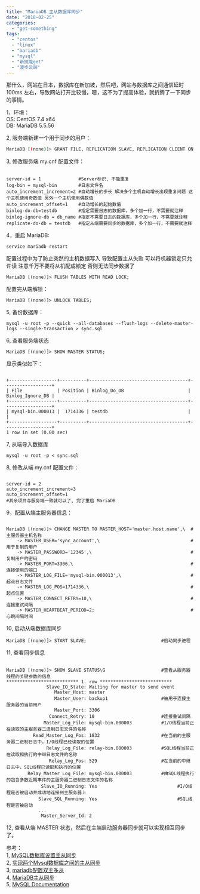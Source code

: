 ```yaml
---
title: "MariaDB 主从数据库同步"
date: "2018-02-25"
categories: 
  - "get-something"
tags: 
  - "centos"
  - "linux"
  - "mariadb"
  - "mysql"
  - "新技能get"
  - "漫步云端"
---
```


那什么，网站在日本，数据库在新加坡，然后吧，网站与数据库之间通信延时 100ms 左右，导致网站打开比较慢，嗯，这不为了提高体验，就折腾了一下同步的事情。

1，环境：  
OS: CentOS 7.4 x64  
DB: MariaDB 5.5.56

2, 服务端新建一个用于同步的用户：

```bash
MariaDB [(none)]> GRANT FILE, REPLICATION SLAVE, REPLICATION CLIENT ON *.* TO 'sync_account'@'%' IDENTIFIED BY '123456';
```

3, 修改服务端 my.cnf 配置文件：

```

server-id = 1              #Server标识, 不能重复
log-bin = mysql-bin        #日志文件名
auto_increment_increment=2 #自动增长的步长 解决多个主机自动增长出现重复问题 这个主机使用奇数值 另外一个主机使用偶数值  
auto_increment_offset=1    #自动增长的起始数值
binlog-do-db=testdb        #指定需要日志的数据库，多个加一行，不需要就注释
binlog-ignore-db = db_name #指定不需要日志的数据库，多个加一行，不需要就注释
replicate-do-db = testdb   #指定从端需要同步的数据库，多个加一行，不需要就注释
```

4，重启 MariaDB:

```
service mariadb restart
```

配置过程中为了防止突然的主机数据写入 导致配置主从失败 可以将机器锁定只允许读 注意千万不要将从机配成锁定 否则无法同步数据了

```
MariaDB [(none)]> FLUSH TABLES WITH READ LOCK;
```

配置完从端解锁：

```
MariaDB [(none)]> UNLOCK TABLES;
```

5, 备份数据库：

```
mysql -u root -p --quick --all-databases --flush-logs --delete-master-logs --single-transaction > sync.sql
```

6, 查看服务端状态

```
MariaDB [(none)]> SHOW MASTER STATUS;
```

显示类似如下：

```

+------------------+----------+-------------------------------------+------------------+
| File             | Position | Binlog_Do_DB                        | Binlog_Ignore_DB |
+------------------+----------+-------------------------------------+------------------+
| mysql-bin.000013 |  1714336 | testdb                              |                  |
+------------------+----------+-------------------------------------+------------------+
1 row in set (0.00 sec)
```

7, 从端导入数据库

```
mysql -u root -p < sync.sql
```

8, 修改从端 my.cnf 配置文件：

```

server-id = 2
auto_increment_increment=3  
auto_increment_offset=1
#其余项目与服务端一致就可以了, 完了重启 MariaDB
```

9，配置从端主服务器信息：

```

MariaDB [(none)]> CHANGE MASTER TO MASTER_HOST='master.host.name',\  #主服务器主机名称
    -> MASTER_USER='sync_account',\                                  #用于复制的用户
    -> MASTER_PASSWORD='12345',\                                     #复制用户的密码
    -> MASTER_PORT=3306,\                                            #连接使用的端口
    -> MASTER_LOG_FILE='mysql-bin.000013',\                          #起点日志文件
    -> MASTER_LOG_POS=1714336,\                                      #起点位置
    -> MASTER_CONNECT_RETRY=10,\                                     #连接重试间隔
    -> MASTER_HEARTBEAT_PERIOD=2;                                    #心跳间隔时间
```

10, 启动从端数据库同步

```
MariaDB [(none)]> START SLAVE;                            #启动同步进程
```

11, 查看同步信息

```

MariaDB [(none)]> SHOW SLAVE STATUS\G                     #查看从服务器线程的关键参数的信息
*************************** 1. row ***************************
               Slave_IO_State: Waiting for master to send event
                  Master_Host: master
                  Master_User: backup1                    #被用于连接主服务器的当前用户
                  Master_Port: 3306
                Connect_Retry: 10                         #连接重试间隔
              Master_Log_File: mysql-bin.000003           #I/O线程当前正在读取的主服务器二进制日志文件的名称
          Read_Master_Log_Pos: 1832                       #在当前的主服务器二进制日志中，I/O线程已经读取的位置
               Relay_Log_File: relay-bin.000003           #SQL线程当前正在读取和执行的中继日志文件的名称
                Relay_Log_Pos: 529                        #在当前的中继日志中，SQL线程已读取和执行的位置
        Relay_Master_Log_File: mysql-bin.000003           #由SQL线程执行的包含多数近期事件的主服务器二进制日志文件的名称
             Slave_IO_Running: Yes                              #I/O线程是否被启动并成功地连接到主服务器上
            Slave_SQL_Running: Yes                              #SQL线程是否被启动
            ...
             Master_Server_Id: 2
```

12, 查看从端 MASTER 状态，然后在主端启动服务器同步就可以实现相互同步了。

参考：  
1, [MySQL数据库设置主从同步](http://blog.csdn.net/mycwq/article/details/17136001)  
2, [实现两个Mysql数据库之间的主从同步](http://blog.csdn.net/guoguo1980/article/details/2343722)  
3, [mariadb配置双主多从](http://blog.csdn.net/liaomin416100569/article/details/78580382)  
4, [MariaDB主从同步](http://www.cnblogs.com/xyhome/p/6892631.html)  
5, [MySQL Documentation](https://dev.mysql.com/doc/refman/5.7/en/change-master-to.html)
